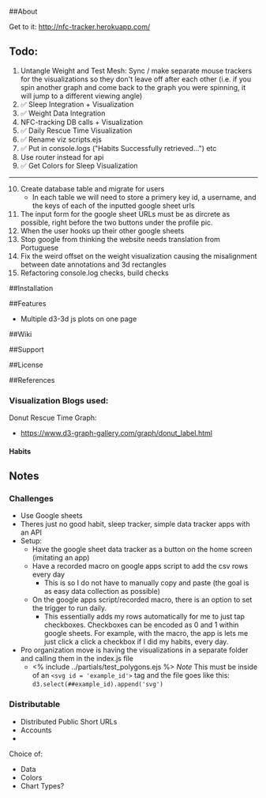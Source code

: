 
##About

Get to it: http://nfc-tracker.herokuapp.com/

## Todo:
1. Untangle Weight and Test Mesh: Sync / make separate mouse trackers for the visualizations so they don't leave off after each other (i.e. if you spin another graph and come back to the graph you were spinning, it will jump to a different viewing angle)
2. :white_check_mark: Sleep Integration + Visualization 
3. :white_check_mark: Weight Data Integration
4. NFC-tracking DB calls + Visualization
5. :white_check_mark:  Daily Rescue Time Visualization
6. :white_check_mark:  Rename viz scripts.ejs
7. :white_check_mark: Put in console.logs ("Habits Successfully retrieved...") etc
8. Use router instead for api
9. :white_check_mark: Get Colors for Sleep Visualization

-----------
10. Create database table and migrate for users
    - In each table we will need to store a primery key id, a username, and the keys of each of the inputted google sheet urls
11. The input form for the google sheet URLs must be as dircrete as possible, right before the two buttons under the profile pic. 
12. When the user hooks up their other google sheets
13. Stop google from thinking the website needs translation from Portuguese
14. Fix the weird offset on the weight visualization causing the misalignment between date annotations and 3d rectangles
15. Refactoring console.log checks, build checks





##Installation


##Features
- Multiple d3-3d js plots on one page

##Wiki

##Support


##License


##References 
### Visualization Blogs used:
Donut Rescue Time Graph:
- https://www.d3-graph-gallery.com/graph/donut_label.html


#### Habits


## Notes
### Challenges
- Use Google sheets
- Theres just no good habit, sleep tracker, simple data tracker apps with an API
- Setup:
    - Have the google sheet data tracker as a button on the home screen (imitating an app)
    - Have a recorded macro on google apps script to add the csv rows every day
        - This is so I do not have to manually copy and paste (the goal is as easy data collection as possible)
    - On the google apps script/recorded macro, there is an option to set the trigger to run daily.
        - This essentially adds my rows automatically for me to just tap checkboxes. Checkboxes can be encoded as 0 and 1 within google sheets. For example, with the macro, the app is lets me just click a click a checkbox if I did my habits, every day. 
- Pro organization move is having the visualizations in a separate folder and calling them in the index.js file
    - <% include ../partials/test_polygons.ejs %>
        *Note* This must be inside of an `<svg id = 'example_id'>` tag and the file goes like this: ` d3.select(##example_id).append('svg') `
### Distributable
- Distributed Public Short URLs
- Accounts
- 

Choice of:
- Data
- Colors
- Chart Types?